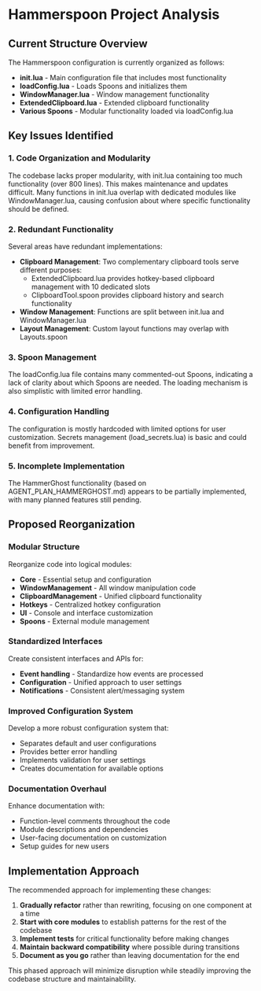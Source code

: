 # Hammerspoon Project Analysis

## Current Structure Overview

The Hammerspoon configuration is currently organized as follows:

- **init.lua** - Main configuration file that includes most functionality
- **loadConfig.lua** - Loads Spoons and initializes them
- **WindowManager.lua** - Window management functionality
- **ExtendedClipboard.lua** - Extended clipboard functionality
- **Various Spoons** - Modular functionality loaded via loadConfig.lua

## Key Issues Identified

### 1. Code Organization and Modularity

The codebase lacks proper modularity, with init.lua containing too much functionality (over 800 lines). This makes maintenance and updates difficult. Many functions in init.lua overlap with dedicated modules like WindowManager.lua, causing confusion about where specific functionality should be defined.

### 2. Redundant Functionality

Several areas have redundant implementations:

- **Clipboard Management**: Two complementary clipboard tools serve different purposes:
  * ExtendedClipboard.lua provides hotkey-based clipboard management with 10 dedicated slots
  * ClipboardTool.spoon provides clipboard history and search functionality
- **Window Management**: Functions are split between init.lua and WindowManager.lua
- **Layout Management**: Custom layout functions may overlap with Layouts.spoon

### 3. Spoon Management

The loadConfig.lua file contains many commented-out Spoons, indicating a lack of clarity about which Spoons are needed. The loading mechanism is also simplistic with limited error handling.

### 4. Configuration Handling

The configuration is mostly hardcoded with limited options for user customization. Secrets management (load_secrets.lua) is basic and could benefit from improvement.

### 5. Incomplete Implementation

The HammerGhost functionality (based on AGENT_PLAN_HAMMERGHOST.md) appears to be partially implemented, with many planned features still pending.

## Proposed Reorganization

### Modular Structure

Reorganize code into logical modules:

- **Core** - Essential setup and configuration
- **WindowManagement** - All window manipulation code
- **ClipboardManagement** - Unified clipboard functionality
- **Hotkeys** - Centralized hotkey configuration
- **UI** - Console and interface customization
- **Spoons** - External module management

### Standardized Interfaces

Create consistent interfaces and APIs for:

- **Event handling** - Standardize how events are processed
- **Configuration** - Unified approach to user settings
- **Notifications** - Consistent alert/messaging system

### Improved Configuration System

Develop a more robust configuration system that:

- Separates default and user configurations
- Provides better error handling
- Implements validation for user settings
- Creates documentation for available options

### Documentation Overhaul

Enhance documentation with:

- Function-level comments throughout the code
- Module descriptions and dependencies
- User-facing documentation on customization
- Setup guides for new users

## Implementation Approach

The recommended approach for implementing these changes:

1. **Gradually refactor** rather than rewriting, focusing on one component at a time
2. **Start with core modules** to establish patterns for the rest of the codebase
3. **Implement tests** for critical functionality before making changes
4. **Maintain backward compatibility** where possible during transitions
5. **Document as you go** rather than leaving documentation for the end

This phased approach will minimize disruption while steadily improving the codebase structure and maintainability. 
